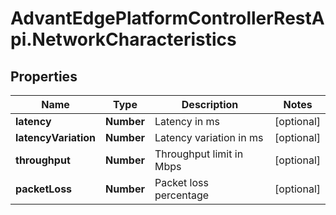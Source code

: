 # AdvantEdgePlatformControllerRestApi.NetworkCharacteristics

## Properties
Name | Type | Description | Notes
------------ | ------------- | ------------- | -------------
**latency** | **Number** | Latency in ms | [optional] 
**latencyVariation** | **Number** | Latency variation in ms | [optional] 
**throughput** | **Number** | Throughput limit in Mbps | [optional] 
**packetLoss** | **Number** | Packet loss percentage | [optional] 


